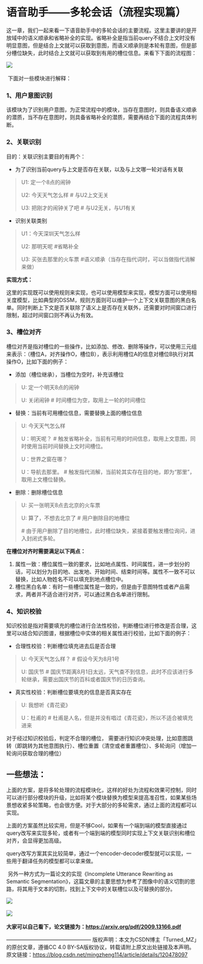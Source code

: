 # 语音助手——多轮会话（流程实现篇）

​	    这一章，我们一起来看一下语音助手中的多轮会话的主要流程。这里主要讲的是开放域中的语义顺承和省略补全的实现。省略补全是指当前query不结合上文时没有明显意图，但是结合上文就可以获取到意图，而语义顺承则是本轮有意图，但是部分槽位缺失，此时结合上文就可以获取到有用的槽位信息。来看下下面的流程图：

![](..\..\images\语音助手_多轮对话流程实现篇.jpg)

​		下面对一些模块进行解释：

### 1、用户意图识别

​    	该模块为了识别用户意图，为正常流程中的模块，当存在意图时，则具备语义顺承的潜质，当不存在意图时，则具备省略补全的潜质，需要再结合下面的流程具体判断。

### 2、关联识别

目的：关联识别主要目的有两个：

- 为了识别当前query与上文是否存在关联，以及与上文哪一轮对话有关联

> U1: 定一个8点的闹钟
>
> U2: 今天天气怎么样     		# 与U2上文无关
>
> U3: 把刚才的闹钟关了吧     # 与U2无关，与U1有关

- 识别关联类别

> U1：今天深圳天气怎么样
>
> U2:  那明天呢    #省略补全
>
> U3:   买张去那里的火车票     #语义顺承（当存在指代词时，可以当做指代消解来做）    

**实现方式：**

​    	这里的实现既可以使用规则来实现，也可以使用模型来实现，模型方面可以使用相关度模型，比如典型的DSSM，规则方面则可以维护一个上下文关联意图的黑白名单。同时判断上下文是否关联除了语义上是否存在关联外，还需要对时间窗口进行限制，超过时间窗口则不再认为有效。

### 3、槽位对齐 

​     槽位对齐是指对槽位的一些操作，比如添加、修改、删除等操作，可以使用三元组来表示：（槽位A，对齐操作O，槽位B），表示利用槽位A的信息对槽位B执行对其操作O，比如下面的例子：

- 添加（槽位继承），当槽位为空时，补充该槽位

> U: 定一个明天8点的闹钟    
>
> U: 关闭闹钟    # 时间槽位为空，取用上一轮的时间槽位

* 替换：当前有可用槽位信息，需要替换上面的槽位信息

> U: 今天天气怎么样
>
> U：明天呢？    		# 触发省略补全，当前有可用的时间信息，取用上文意图，同时使用当前时间替换上文时间槽位。
>
> U：世界之窗在哪？
>
> U：导航去那里。    # 触发指代消解，当前轮其实存在目的地，即为“那里”，取用上文槽位替换。 

- 删除：删除槽位信息

> U: 买一张明天8点去北京的火车票
>
> U: 算了，不想去北京了    			# 用户删除目的地槽位
>
> \# 由于用户删除了目的地槽位，此时槽位缺失，紧接着要触发槽位询问，进入封闭式多轮。

**在槽位对齐时需要满足以下两点：**

1. 属性一致：槽位属性一致的要求，比如地点属性、时间属性，进一步划分的话，可以划分为目的地、出发地、开始时间、结束时间等。属性不一致不可以替换，比如人物姓名不可以填充到地点槽位中。
2. 槽位黑白名单：有时一些槽位属性是一致的，但是由于意图特性或者产品需求，两者并不适合进行对齐，可以通过黑白名单进行限制。

### 4、知识校验

知识校验是指对需要填充的槽位进行合法性校验，判断槽位进行修改是否合理，这里可以结合知识图谱，根据槽位中实体的相关属性进行校验，比如下面的例子：

- 合理性校验：判断槽位填充进去后是否合理

> U: 今天天气怎么样？    # 假设今天为8月1号
>
> U: 国庆节    # 国庆节距离8月1日太远，天气查不到信息，此时不应该进行多轮继承，需要出国庆节的百科或者国庆节的日历查询。

- 真实性校验：判断槽位要填充的信息是否真实存在  

> U:   我想听《青花瓷》
>
> U：杜甫的    # 杜甫是人名，但是并没有唱过《青花瓷》，所以不适合被填充进来

对于经过知识校验后，判定不合理的槽位， 需要进行知识冲突处理，比如意图跳转（即跳转为其他意图执行）、槽位重置（清空或者重置槽位）、多轮询问（增加一轮询问获取合理的槽位）

## 一些想法：

​    	上面的方案，是将多轮处理的流程模块化，这样的好处为流程和效果可控制，同时可以进行部分模块的升级，比如将某个模块替换为模型来提高准召性，如果某些场景想收紧多轮策略，也会很方便。对于大部分的多轮需求，通过上面的流程都可以实现。

​    	上面的方案虽然比较实用，但是不够Cool，如果有一个端到端的模型直接通过query改写来实现多轮，或者有一个端到端的模型同时实现上下文关联识别和槽位对齐，会显得更加高级。

​    	query改写方案其实比较简单，通过一个encoder-decoder模型就可以实现，一些用于翻译任务的模型都可以拿来做。

​    	另外一种方式为一篇论文的实现《Incomplete Utterance Rewriting as Semantic Segmentation》，这篇文章的主要思想为参考了图像中的语义切割的思路，将其用于文本的切割，找到上下文中的关联槽位以及可替换的部分。

![](..\..\images\北京天气怎么样.png)

![](..\..\images\关联槽位替换.png)



**大家可以自己看下，论文链接为：https://arxiv.org/pdf/2009.13166.pdf**

————————————————
版权声明：本文为CSDN博主「Turned_MZ」的原创文章，遵循CC 4.0 BY-SA版权协议，转载请附上原文出处链接及本声明。
原文链接：https://blog.csdn.net/mingzheng114/article/details/120478097